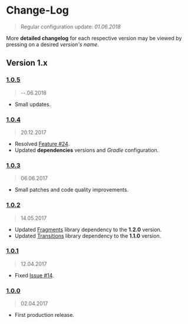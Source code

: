Change-Log
===============
> Regular configuration update: _01.06.2018_

More **detailed changelog** for each respective version may be viewed by pressing on a desired _version's name_.

## Version 1.x ##

### [1.0.5](https://github.com/universum-studios/android_universi/releases/tag/v1.0.5) ###
> --.06.2018

- Small updates.

### [1.0.4](https://github.com/universum-studios/android_universi/releases/tag/v1.0.4) ###
> 20.12.2017

- Resolved [Feature #24](https://github.com/universum-studios/android_universi/issues/24).
- Updated **dependencies** versions and _Gradle_ configuration.

### [1.0.3](https://github.com/universum-studios/android_universi/releases/tag/v1.0.3) ###
> 06.06.2017

- Small patches and code quality improvements.

### [1.0.2](https://github.com/universum-studios/android_universi/releases/tag/v1.0.2) ###
> 14.05.2017

- Updated [Fragments](https://github.com/universum-studios/android_fragments) library dependency to
  the **1.2.0** version.
- Updated [Transitions](https://github.com/universum-studios/android_transitions) library dependency
  to the **1.1.0** version.

### [1.0.1](https://github.com/universum-studios/android_universi/releases/tag/v1.0.1) ###
> 12.04.2017

- Fixed [Issue #14](https://github.com/universum-studios/android_universi/issues/14).

### [1.0.0](https://github.com/universum-studios/android_universi/releases/tag/v1.0.0) ###
> 02.04.2017

- First production release.